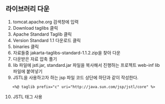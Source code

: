 ## 라이브러리 다운

1. tomcat.apache.org 검색창에 입력
2. Download taglibs 클릭
3. Apache Standard Taglib 클릭
4. Version Standard 1.1 다운로드 클릭
5. binaries 클릭
6. 자료들중 jakarta-taglibs-standard-1.1.2.zip을 찾아 다운
7. 다운받은 자료 압축 풀기
8. lib 파일에 jstl.jar, standard.jar 파일을 복사해서 진행하는 프로젝트 web-inf lib 파일에 붙여넣기
9. JSTL을 사용하고자 하는 jsp 파일 코드 상단에 하단과 같이 작성한다.

```
   <%@ taglib prefix="c" uri="http://java.sun.com/jsp/jstl/core" %>
```

10. JSTL 태그 사용
